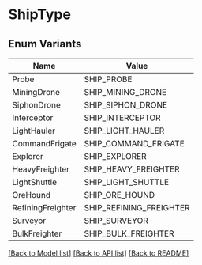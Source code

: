 # ShipType

## Enum Variants

| Name | Value |
|---- | -----|
| Probe | SHIP_PROBE |
| MiningDrone | SHIP_MINING_DRONE |
| SiphonDrone | SHIP_SIPHON_DRONE |
| Interceptor | SHIP_INTERCEPTOR |
| LightHauler | SHIP_LIGHT_HAULER |
| CommandFrigate | SHIP_COMMAND_FRIGATE |
| Explorer | SHIP_EXPLORER |
| HeavyFreighter | SHIP_HEAVY_FREIGHTER |
| LightShuttle | SHIP_LIGHT_SHUTTLE |
| OreHound | SHIP_ORE_HOUND |
| RefiningFreighter | SHIP_REFINING_FREIGHTER |
| Surveyor | SHIP_SURVEYOR |
| BulkFreighter | SHIP_BULK_FREIGHTER |


[[Back to Model list]](../README.md#documentation-for-models) [[Back to API list]](../README.md#documentation-for-api-endpoints) [[Back to README]](../README.md)


